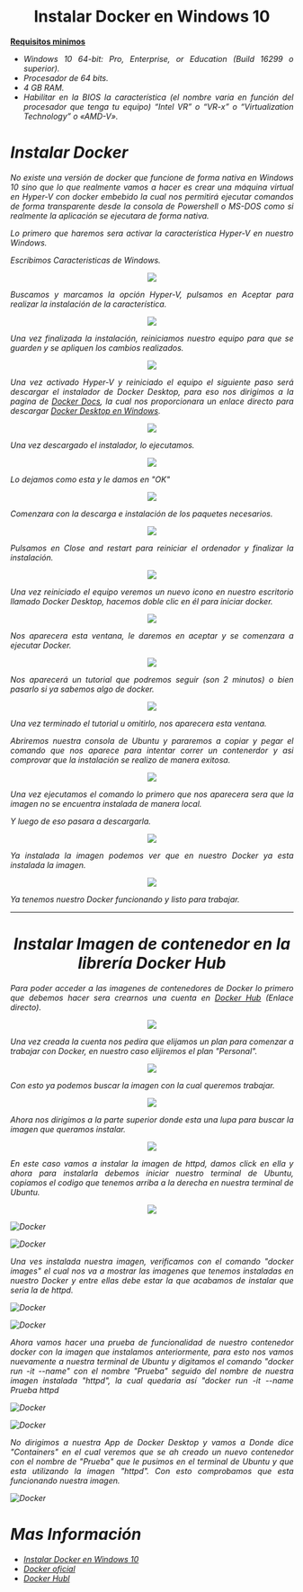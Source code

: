 # <text style = "display:block; text-align: center"> <b>Instalar Docker en Windows 10</b>

<b><u>Requisitos minimos</u></b>

<cite style="display:block; text-align: justify">

* Windows 10 64-bit: Pro, Enterprise, or Education (Build 16299 o superior).
* Procesador de 64 bits.
* 4 GB RAM.
* Habilitar en la BIOS la característica (el nombre varia en función del procesador que tenga tu equipo) “Intel VR” o “VR-x” o “Virtualization Technology” o «AMD-V».</cite>

# <b>Instalar Docker </b>

<cite style="display:block; text-align: justify">No existe una versión de docker que funcione de forma nativa en Windows 10 sino que lo que realmente vamos a hacer es crear una máquina virtual en Hyper-V con docker embebido la cual nos permitirá ejecutar comandos de forma transparente desde la consola de Powershell o MS-DOS como si realmente la aplicación se ejecutara de forma nativa.

Lo primero que haremos sera activar la característica Hyper-V en nuestro Windows.

Escribimos Caracteristicas de Windows.</cite>

<div align=center><img src="img_Instalacion/img01.png"></div>

<cite style="display:block; text-align: justify"> Buscamos y marcamos la opción Hyper-V, pulsamos en Aceptar para realizar la instalación de la característica.</cite>

<div align=center><img src="img_Instalacion/img02.png"></div>

<cite style="display:block; text-align: justify"> Una vez finalizada la instalación, reiniciamos nuestro equipo para que se guarden y se apliquen los cambios realizados. </cite>

<div align=center><img src="img_Instalacion/img03.png"></div>

<cite style="display:block; text-align: justify"> Una vez activado Hyper-V y reiniciado el equipo el siguiente paso será descargar el instalador de Docker Desktop, para eso nos dirigimos a la pagina de [Docker Docs][1_0], la cual nos proporcionara un enlace directo para descargar [Docker Desktop en Windows][1_1].</cite>

[1_0]:https://docs.docker.com/desktop/install/windows-install/

[1_1]:https://desktop.docker.com/win/main/amd64/Docker%20Desktop%20Installer.exe

<div align=center><img src="img_Instalacion/img04.png"></div>

<cite style="display:block; text-align: justify"> Una vez descargado el instalador, lo ejecutamos.</cite>

<div align=center><img src="img_Instalacion/img05.png"></div>

<cite style="display:block; text-align: justify"> Lo dejamos como esta y le damos en "OK"</cite>

<div align=center><img src="img_Instalacion/img06.png"></div>

<cite style="display:block; text-align: justify"> Comenzara con la descarga e instalación de los paquetes necesarios.</cite>

<div align=center><img src="img_Instalacion/img07.png"></div>

<cite style="display:block; text-align: justify"> Pulsamos en Close and restart para reiniciar el ordenador y finalizar la instalación.</cite>

<div align=center><img src="img_Instalacion/img08.png"></div>

<cite style="display:block; text-align: justify"> Una vez reiniciado el equipo veremos un nuevo icono en nuestro escritorio llamado Docker Desktop, hacemos doble clic en él para iniciar docker.</cite>

<div align=center><img src="img_Instalacion/img09.png"></div>

<cite style="display:block; text-align: justify"> Nos aparecera esta ventana, le daremos en aceptar y se comenzara a ejecutar Docker.</cite>

<div align=center><img src="img_Instalacion/img10.png"></div>

<cite style="display:block; text-align: justify"> Nos aparecerá un tutorial que podremos seguir (son 2 minutos) o bien pasarlo si ya sabemos algo de docker.</cite>

<div align=center><img src="img_Instalacion/img11.png"></div>

<cite style="display:block; text-align: justify"> Una vez terminado el tutorial u omitirlo, nos aparecera esta ventana.

Abriremos nuestra consola de Ubuntu y pararemos a copiar y pegar el comando que nos aparece para intentar correr un contenerdor y asi comprovar que la instalación se realizo de manera exitosa.  </cite>

<div align=center><img src="img_Instalacion/img12.png"></div>

<cite style="display:block; text-align: justify"> Una vez ejecutamos el comando lo primero que nos aparecera sera que la imagen no se encuentra instalada de manera local.

Y luego de eso pasara a descargarla.</cite>

<div align=center><img src="img_Instalacion/img13.png"></div>

<cite style="display:block; text-align: justify"> Ya instalada la imagen podemos ver que en nuestro Docker ya esta instalada la imagen.</cite>

<div align=center><img src="img_Instalacion/img14.png"></div>

<cite style="display:block; text-align: justify"> Ya tenemos nuestro Docker funcionando y listo para trabajar.</cite>

__________________________________________________________________________________
# <text style = "display:block; text-align: center"><b>Instalar Imagen de contenedor en la librería Docker Hub</b>

<cite style="display:block; text-align: justify"> Para poder acceder a las imagenes de contenedores de Docker lo primero que debemos hacer sera crearnos una cuenta en [Docker Hub][1_2] (Enlace directo).</cite>

[1_2]:https://hub.docker.com/

<div align=center><img src="img_Instalacion/img15.png"></div>

<cite style="display:block; text-align: justify"> Una vez creada la cuenta nos pedira que elijamos un plan para comenzar a trabajar con Docker, en nuestro caso elijiremos el plan "Personal".</cite>

<div align=center><img src="img_Instalacion/img16.png"></div>

<cite style="display:block; text-align: justify"> Con esto ya podemos buscar la imagen con la cual queremos trabajar.</cite>

<div align=center><img src="img_Instalacion/img17.png"></div>

<cite style="display:block; text-align: justify"> Ahora nos dirigimos a la parte superior donde esta una lupa para buscar la imagen que queramos instalar.</cite>

<div align=center><img src="img_Instalacion/img18.png"></div>


<cite style="display:block; text-align: justify"> En este caso vamos a instalar la imagen de httpd, damos click en ella y ahora para instalarla debemos iniciar nuestro terminal de Ubuntu, copiamos el codigo que tenemos arriba a la derecha en nuestra terminal de Ubuntu.</cite>

<div align=center><img src="img_Instalacion/img19.png"></div>

![Docker](img_Instalacion/img20.png)

![Docker](img_Instalacion/img21.png)

<cite style="display:block; text-align: justify"> Una ves instalada nuestra imagen, verificamos con el comando "docker images" el cual nos va a mostrar las imagenes que tenemos instaladas en nuestro Docker y entre ellas debe estar la que acabamos de instalar que seria la de httpd.</cite>

![Docker](img_Instalacion/img22.png)

![Docker](img_Instalacion/img23.png)

<cite style="display:block; text-align: justify"> Ahora vamos hacer una prueba de funcionalidad de nuestro contenedor docker con la imagen que instalamos anteriormente, para esto nos vamos nuevamente a nuestra terminal de Ubuntu y digitamos el comando "docker run -it --name" con el nombre "Prueba" seguido del nombre de nuestra imagen instalada "httpd", la cual quedaria así "docker run -it --name Prueba httpd</cite>

![Docker](img_Instalacion/img24.png)

![Docker](img_Instalacion/img25.png)

<cite style="display:block; text-align: justify"> No dirigimos a nuestra App de Docker Desktop y vamos a Donde dice "Containers" en el cual veremos que se ah creado un nuevo contenedor con el nombre de "Prueba" que le pusimos en el terminal de Ubuntu y que esta utilizando la imagen "httpd". Con esto comprobamos que esta funcionando nuestra imagen.</cite>

![Docker](img_Instalacion/img26.png)

# Mas Información
* [Instalar Docker en Windows 10][2_1]
* [Docker oficial][2_2]
* [Docker Hubl][2_3]


[2_1]:https://tutorialesit.com/instalar-docker-en-windows-10/
[2_2]:https://www.docker.com/
[2_3]:https://hub.docker.com/
